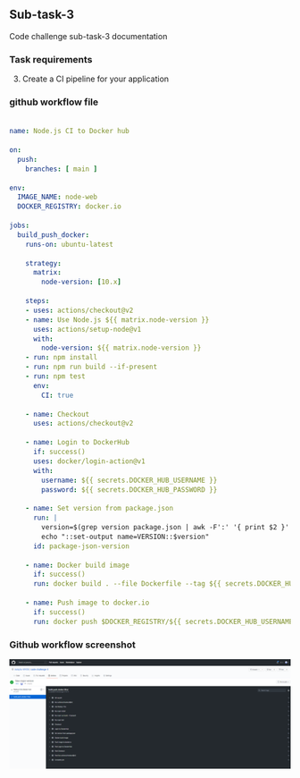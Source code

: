 ## Sub-task-3
Code challenge sub-task-3 documentation

### Task requirements

3. Create a CI pipeline for your application

### github workflow file 
```yaml

name: Node.js CI to Docker hub 

on:
  push:
    branches: [ main ]

env:
  IMAGE_NAME: node-web
  DOCKER_REGISTRY: docker.io

jobs:
  build_push_docker:
    runs-on: ubuntu-latest

    strategy:
      matrix:
        node-version: [10.x]

    steps:
    - uses: actions/checkout@v2
    - name: Use Node.js ${{ matrix.node-version }}
      uses: actions/setup-node@v1
      with:
        node-version: ${{ matrix.node-version }}
    - run: npm install
    - run: npm run build --if-present
    - run: npm test
      env:
        CI: true

    - name: Checkout
      uses: actions/checkout@v2

    - name: Login to DockerHub
      if: success()
      uses: docker/login-action@v1 
      with:
        username: ${{ secrets.DOCKER_HUB_USERNAME }}
        password: ${{ secrets.DOCKER_HUB_PASSWORD }}

    - name: Set version from package.json
      run: |
        version=$(grep version package.json | awk -F':' '{ print $2 }' | sed 's/[", ]//g')
        echo "::set-output name=VERSION::$version"
      id: package-json-version

    - name: Docker build image
      if: success()
      run: docker build . --file Dockerfile --tag ${{ secrets.DOCKER_HUB_USERNAME }}/$IMAGE_NAME:${{ steps.package-json-version.outputs.VERSION }}

    - name: Push image to docker.io
      if: success()
      run: docker push $DOCKER_REGISTRY/${{ secrets.DOCKER_HUB_USERNAME }}/$IMAGE_NAME:${{ steps.package-json-version.outputs.VERSION }}

```

### Github workflow screenshot

<p align="center">
<img src="https://github.com/JackySo-MYOB/code-challenge-3/blob/main/images/github-action.PNG">
</p>

